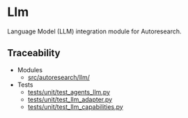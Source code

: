 # Llm

Language Model (LLM) integration module for Autoresearch.

## Traceability

- Modules
  - [src/autoresearch/llm/][m1]
- Tests
  - [tests/unit/test_agents_llm.py][t1]
  - [tests/unit/test_llm_adapter.py][t2]
  - [tests/unit/test_llm_capabilities.py][t3]

[m1]: ../../src/autoresearch/llm/
[t1]: ../../tests/unit/test_agents_llm.py
[t2]: ../../tests/unit/test_llm_adapter.py
[t3]: ../../tests/unit/test_llm_capabilities.py
